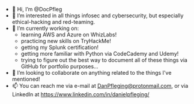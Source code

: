 - 👋 Hi, I’m @DocPfleg
- 👀 I’m interested in all things infosec and cybersecurity, but especially ethical-hacking and red-teaming.
- 🌱 I’m currently working on: 
    - learning AWS and Azure on WhizLabs!
    - practicing new skills on TryHackMe!
    - getting my Splunk certification!
    - getting more familiar with Python via CodeCademy and Udemy!
    - trying to figure out the best way to document all of these things via GitHub for portfolio purposes...
- 💞️ I’m looking to collaborate on anything related to the things I've mentioned!
- 📫 You can reach me via e-mail at DanPfleging@protonmail.com, or via LinkedIn at https://www.linkedin.com/in/danielpfleging/

<!---
DocPfleg/DocPfleg is a ✨ special ✨ repository because its `README.md` (this file) appears on your GitHub profile.
You can click the Preview link to take a look at your changes.
--->
